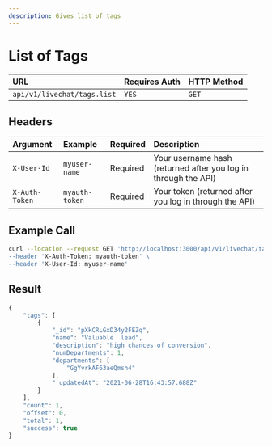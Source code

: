 ```yaml
---
description: Gives list of tags
---
```


# List of Tags

| URL | Requires Auth | HTTP Method |
| :--- | :--- | :--- |
| `api/v1/livechat/tags.list` | `YES` | `GET` |

## Headers

| Argument | Example | Required | Description |
| :--- | :--- | :--- | :--- |
| `X-User-Id` | `myuser-name` | Required | Your username hash \(returned after you log in through the API\) |
| `X-Auth-Token` | `myauth-token` | Required | Your token \(returned after you log in through the API\) |

## Example Call

```bash
curl --location --request GET 'http://localhost:3000/api/v1/livechat/tags.list\
--header 'X-Auth-Token: myauth-token' \
--header 'X-User-Id: myuser-name'
```

## Result

```javascript
{
    "tags": [
        {
            "_id": "pXkCRLGxD34y2FEZq",
            "name": "Valuable  lead",
            "description": "high chances of conversion",
            "numDepartments": 1,
            "departments": [
                "GgYvrkAF63aeQmsh4"
            ],
            "_updatedAt": "2021-06-28T16:43:57.688Z"
        }
    ],
    "count": 1,
    "offset": 0,
    "total": 1,
    "success": true
}
```

